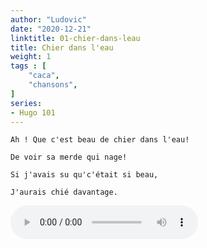 ```yaml
---
author: "Ludovic"
date: "2020-12-21"
linktitle: 01-chier-dans-leau  
title: Chier dans l'eau
weight: 1
tags : [
    "caca",
    "chansons",   
]
series:
- Hugo 101
---
```


    Ah ! Que c'est beau de chier dans l'eau!

    De voir sa merde qui nage!

    Si j'avais su qu'c'était si beau,

    J'aurais chié davantage.

<audio controls>
  <source src="../01-Ah-Que-c'est-beau-de-chier-dans-l-eau.mpeg" type="audio/mpeg">
</audio>